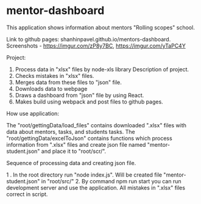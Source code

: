 # mentor-dashboard
This application shows information about mentors "Rolling scopes" school.

Link to github pages: shanhinpavel.github.io/mentors-dashboard.
Screenshots - https://imgur.com/zP8y7BC, https://imgur.com/yTaPC4Y

Project:
1. Process data in "xlsx" files by node-xls library
Description of project.
2. Checks mistakes in "xlsx" files.
3. Merges data from these files to "json" file.
4. Downloads data to webpage
5. Draws a dashboard from "json" file by using React.
6. Makes build using webpack and post files to github pages.

How use application:

  The "root/gettingData/load_files" contains downloaded ".xlsx" files with data about mentors, tasks, and students tasks. The "root/gettingData/excelToJson" contains functions which process information from ".xlsx" files and create json file named "mentor-student.json" and place it to "root/scr/".
  
Sequence of processing data and creating json file.

1 . In the root directory run "node index.js". Will be created file "mentor-student.json" in "root/src/"
2. By command npm run start you can run development server and use the application.
All mistakes in ".xlsx" files correct in script.

